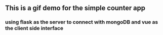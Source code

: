 ## This is a gif demo for the simple counter app
### using flask as the server to connect with mongoDB and vue as the client side interface

